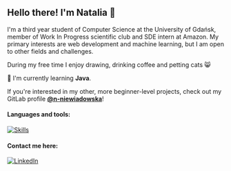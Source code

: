 ## Hello there! I'm Natalia 👋

I'm a third year student of Computer Science at the University of Gdańsk, member of Work In Progress scientific club and SDE intern at Amazon. My primary interests are web development and machine learning, but I am open to other fields and challenges.

During my free time I enjoy drawing, drinking coffee and petting cats :smile_cat:

:rocket: I'm currently learning **Java**.

If you're interested in my other, more beginner-level projects, check out my GitLab profile **[@n-niewiadowska](https://gitlab.com/n-niewiadowska)**!

#### Languages and tools:

[![Skills](https://skillicons.dev/icons?i=js,ts,py,scala,java,go,bash,react,nextjs,html,css,sass,nodejs,express,flask,figma,mongodb,mysql,git,docker&perline=10)](https://skillicons.dev)

#### Contact me here:

[![LinkedIn](https://img.shields.io/badge/LinkedIn-0077B5?style=for-the-badge&logo=linkedin&logoColor=white)](https://www.linkedin.com/in/natalia-niewiadowska/)
